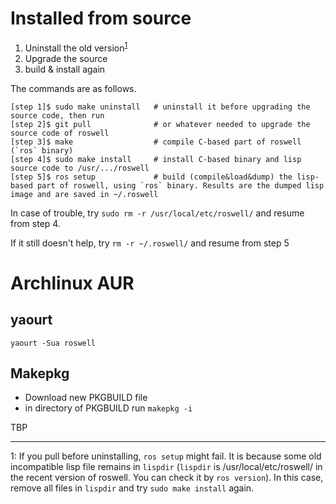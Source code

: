 
# Installed from source
1. Uninstall the old version<sup>[1](#footnote1)</sup>
2. Upgrade the source
3. build & install again

The commands are as follows.

    [step 1]$ sudo make uninstall   # uninstall it before upgrading the source code, then run
    [step 2]$ git pull              # or whatever needed to upgrade the source code of roswell
    [step 3]$ make                  # compile C-based part of roswell (`ros` binary)
    [step 4]$ sudo make install     # install C-based binary and lisp source code to /usr/.../roswell
    [step 5]$ ros setup             # build (compile&load&dump) the lisp-based part of roswell, using `ros` binary. Results are the dumped lisp image and are saved in ~/.roswell

In case of trouble, try `sudo rm -r /usr/local/etc/roswell/` and resume from step 4.

If it still doesn't help, try `rm -r ~/.roswell/` and resume from step 5


# Archlinux AUR

## yaourt

`yaourt -Sua roswell`

## Makepkg

* Download new PKGBUILD file
* in directory of PKGBUILD run `makepkg -i`

TBP


----

<a name="footnote1">1</a>: If you pull before uninstalling, `ros setup` might fail. It is because some old incompatible lisp file remains in `lispdir` (`lispdir` is /usr/local/etc/roswell/ in the recent version of roswell. You can check it by `ros version`). In this case, remove all files in `lispdir` and try `sudo make install` again.